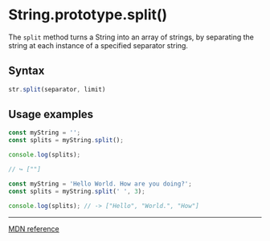 # String.prototype.split()

The `split` method turns a String into an array of strings, by separating the string at each instance of a specified separator string.

## Syntax

```js
str.split(separator, limit)
```

## Usage examples

```js
const myString = '';
const splits = myString.split();

console.log(splits); 

// ↪ [""]

const myString = 'Hello World. How are you doing?';
const splits = myString.split(' ', 3);

console.log(splits); // -> ["Hello", "World.", "How"]
```

---

[MDN reference](https://developer.mozilla.org/en-US/docs/Web/JavaScript/Reference/Global_Objects/String/split)
